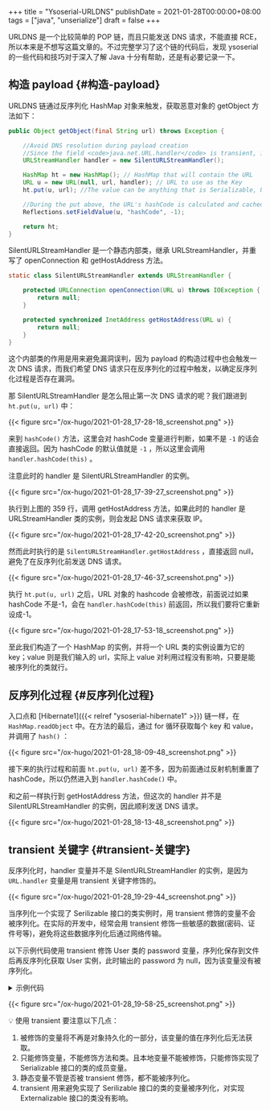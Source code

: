 +++
title = "Ysoserial-URLDNS"
publishDate = 2021-01-28T00:00:00+08:00
tags = ["java", "unserialize"]
draft = false
+++

<!--more-->

URLDNS 是一个比较简单的 POP 链，而且只能发送 DNS 请求，不能直接 RCE，所以本来是不想写这篇文章的。不过完整学习了这个链的代码后，发现 ysoserial 的一些代码和技巧对于深入了解 Java 十分有帮助，还是有必要记录一下。


## 构造 payload {#构造-payload}

URLDNS 链通过反序列化 HashMap 对象来触发，获取恶意对象的 getObject 方法如下：

```java
public Object getObject(final String url) throws Exception {

    //Avoid DNS resolution during payload creation
    //Since the field <code>java.net.URL.handler</code> is transient, it will not be part of the serialized payload.
    URLStreamHandler handler = new SilentURLStreamHandler();

    HashMap ht = new HashMap(); // HashMap that will contain the URL
    URL u = new URL(null, url, handler); // URL to use as the Key
    ht.put(u, url); //The value can be anything that is Serializable, URL as the key is what triggers the DNS lookup.

    //During the put above, the URL's hashCode is calculated and cached. This resets that so the next time hashCode is called a DNS lookup will be triggered.
    Reflections.setFieldValue(u, "hashCode", -1);

    return ht;
}
```

SilentURLStreamHandler 是一个静态内部类，继承 URLStreamHandler，并重写了 openConnection 和 getHostAddress 方法。

```java
static class SilentURLStreamHandler extends URLStreamHandler {

    protected URLConnection openConnection(URL u) throws IOException {
        return null;
    }

    protected synchronized InetAddress getHostAddress(URL u) {
        return null;
    }
}
```

这个内部类的作用是用来避免漏洞误判，因为 payload 的构造过程中也会触发一次 DNS 请求，而我们希望 DNS 请求只在反序列化的过程中触发，以确定反序列化过程是否存在漏洞。

那 SilentURLStreamHandler 是怎么阻止第一次 DNS 请求的呢？我们跟进到 `ht.put(u, url)` 中：

{{< figure src="/ox-hugo/2021-01-28_17-28-18_screenshot.png" >}}

来到 `hashCode()` 方法，这里会对 hashCode 变量进行判断，如果不是 `-1` 的话会直接返回。因为 hashCode 的默认值就是 `-1` ，所以这里会调用 `handler.hashCode(this)` 。

注意此时的 handler 是 SilentURLStreamHandler 的实例。

{{< figure src="/ox-hugo/2021-01-28_17-39-27_screenshot.png" >}}

执行到上图的 359 行，调用 getHostAddress 方法，如果此时的 handler 是 URLStreamHandler 类的实例，则会发起 DNS 请求来获取 IP。

{{< figure src="/ox-hugo/2021-01-28_17-42-20_screenshot.png" >}}

然而此时执行的是 `SilentURLStreamHandler.getHostAddress` ，直接返回 null，避免了在反序列化前发送 DNS 请求。

{{< figure src="/ox-hugo/2021-01-28_17-46-37_screenshot.png" >}}

执行 `ht.put(u, url)` 之后，URL 对象的 hashcode 会被修改，前面说过如果 hashCode 不是-1，会在 `handler.hashCode(this)` 前返回，所以我们要将它重新设成-1。

{{< figure src="/ox-hugo/2021-01-28_17-53-18_screenshot.png" >}}

至此我们构造了一个 HashMap 的实例，并将一个 URL 类的实例设置为它的 key；value 则是我们输入的 url，实际上 value 对利用过程没有影响，只要是能被序列化的类就行。


## 反序列化过程 {#反序列化过程}

入口点和 [Hibernate1]({{< relref "ysoserial-hibernate1" >}}) 链一样，在 `HashMap.readObject` 中。在方法的最后，通过 for 循环获取每个 key 和 value，并调用了 `hash()` ：

{{< figure src="/ox-hugo/2021-01-28_18-09-48_screenshot.png" >}}

接下来的执行过程和前面 `ht.put(u, url)` 差不多，因为前面通过反射机制重置了 hashCode，所以仍然进入到 `handler.hashCode()` 中。

和之前一样执行到 getHostAddress 方法，但这次的 handler 并不是 SilentURLStreamHandler 的实例，因此顺利发送 DNS 请求。

{{< figure src="/ox-hugo/2021-01-28_18-13-48_screenshot.png" >}}


## transient 关键字 {#transient-关键字}

反序列化时，handler 变量并不是 SilentURLStreamHandler 的实例，是因为 `URL.handler` 变量是用 transient 关键字修饰的。

{{< figure src="/ox-hugo/2021-01-28_19-29-44_screenshot.png" >}}

当序列化一个实现了 Serilizable 接口的类实例时，用 transient 修饰的变量不会被序列化。在实际的开发中，经常会用 transient 修饰一些敏感的数据(密码、证件号等)，避免将这些数据序列化后通过网络传输。

以下示例代码使用 transient 修饰 User 类的 password 变量，序列化保存到文件后再反序列化获取 User 实例，此时输出的 password 为 null，因为该变量没有被序列化。

<details>
<summary>
示例代码
</summary>
<p class="details">

```java
public class demo {
    public static void main(String[] args) {
        User user = new User();
        user.setName("zrquan");
        user.setPassword("qwe123");

        //序列化
        try{
            ObjectOutputStream os = new ObjectOutputStream(new FileOutputStream("user.txt"));
            os.writeObject(user);
            os.flush();
            os.close();
        } catch (FileNotFoundException e) {
            e.printStackTrace();
        } catch (IOException e) {
            e.printStackTrace();
        }

        //反序列化
        try{
            ObjectInputStream is = new ObjectInputStream(new FileInputStream("user.txt"));
            user = (User) is.readObject();
            is.close();

            System.out.println("After unserialized: ");
            System.out.println("username: " + user.getName());
            System.err.println("password: " + user.getPassword());
        } catch (FileNotFoundException e) {
            e.printStackTrace();
        } catch (IOException e) {
            e.printStackTrace();
        } catch (ClassNotFoundException e) {
            e.printStackTrace();
        }
    }
}

class User implements Serializable {
    public String name;
    private transient String password;

    public String getName() {
        return name;
    }

    public void setName(String name) {
        this.name = name;
    }

    public String getPassword() {
        return password;
    }

    public void setPassword(String password) {
        this.password = password;
    }
}
```
</p>
</details>

{{< figure src="/ox-hugo/2021-01-28_19-58-25_screenshot.png" >}}

💡 使用 transient 要注意以下几点：

1.  被修饰的变量将不再是对象持久化的一部分，该变量的值在序列化后无法获取。
2.  只能修饰变量，不能修饰方法和类。且本地变量不能被修饰，只能修饰实现了 Serializable 接口的类的成员变量。
3.  静态变量不管是否被 transient 修饰，都不能被序列化。
4.  transient 用来避免实现了 Serilizable 接口的类的变量被序列化，对实现 Externalizable 接口的类没有影响。
